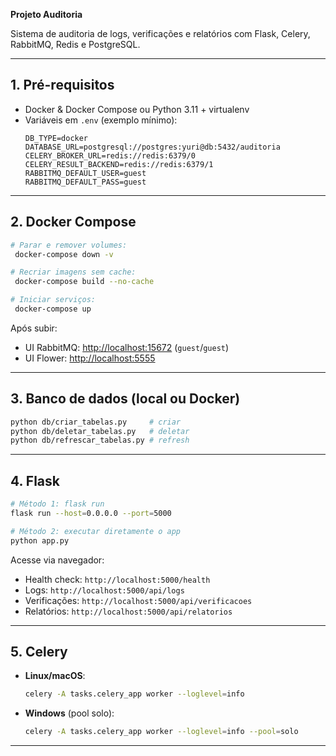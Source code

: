 **Projeto Auditoria**

Sistema de auditoria de logs, verificações e relatórios com Flask, Celery, RabbitMQ, Redis e PostgreSQL.

---

## 1. Pré-requisitos

- Docker & Docker Compose ou Python 3.11 + virtualenv
- Variáveis em `.env` (exemplo mínimo):
  ```dotenv
  DB_TYPE=docker
  DATABASE_URL=postgresql://postgres:yuri@db:5432/auditoria
  CELERY_BROKER_URL=redis://redis:6379/0
  CELERY_RESULT_BACKEND=redis://redis:6379/1
  RABBITMQ_DEFAULT_USER=guest
  RABBITMQ_DEFAULT_PASS=guest
  ```

---

## 2. Docker Compose

```bash
# Parar e remover volumes:
 docker-compose down -v

# Recriar imagens sem cache:
 docker-compose build --no-cache

# Iniciar serviços:
 docker-compose up
```

Após subir:

- UI RabbitMQ: [http://localhost:15672](http://localhost:15672) (`guest`/`guest`)
- UI Flower:   [http://localhost:5555](http://localhost:5555)

---

## 3. Banco de dados (local ou Docker)

```bash
python db/criar_tabelas.py     # criar
python db/deletar_tabelas.py   # deletar
python db/refrescar_tabelas.py # refresh
```

---

## 4. Flask

```bash
# Método 1: flask run
flask run --host=0.0.0.0 --port=5000

# Método 2: executar diretamente o app
python app.py
```

Acesse via navegador:

- Health check: `http://localhost:5000/health`
- Logs:         `http://localhost:5000/api/logs`
- Verificações: `http://localhost:5000/api/verificacoes`
- Relatórios:   `http://localhost:5000/api/relatorios`

---

## 5. Celery

- **Linux/macOS**:
  ```bash
  celery -A tasks.celery_app worker --loglevel=info
  ```
- **Windows** (pool solo):
  ```bash
  celery -A tasks.celery_app worker --loglevel=info --pool=solo
  ```

---



